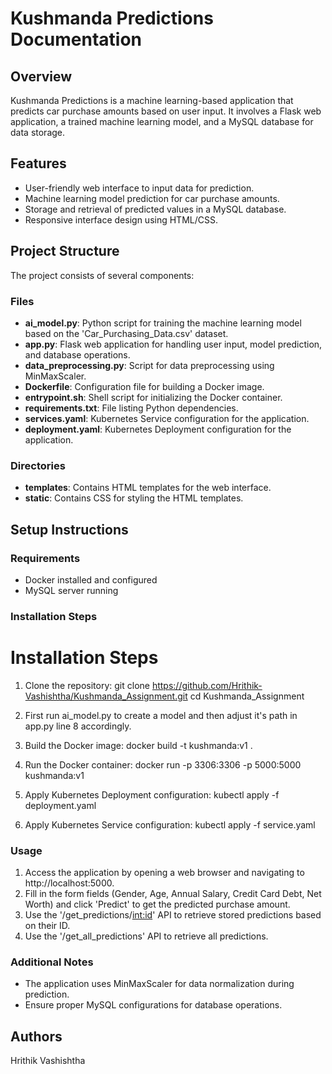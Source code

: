 # Kushmanda Predictions Documentation

## Overview

Kushmanda Predictions is a machine learning-based application that predicts car purchase amounts based on user input. It involves a Flask web application, a trained machine learning model, and a MySQL database for data storage.

## Features

- User-friendly web interface to input data for prediction.
- Machine learning model prediction for car purchase amounts.
- Storage and retrieval of predicted values in a MySQL database.
- Responsive interface design using HTML/CSS.

## Project Structure

The project consists of several components:

### Files

- **ai_model.py**: Python script for training the machine learning model based on the 'Car_Purchasing_Data.csv' dataset.
- **app.py**: Flask web application for handling user input, model prediction, and database operations.
- **data_preprocessing.py**: Script for data preprocessing using MinMaxScaler.
- **Dockerfile**: Configuration file for building a Docker image.
- **entrypoint.sh**: Shell script for initializing the Docker container.
- **requirements.txt**: File listing Python dependencies.
- **services.yaml**: Kubernetes Service configuration for the application.
- **deployment.yaml**: Kubernetes Deployment configuration for the application.

### Directories

- **templates**: Contains HTML templates for the web interface.
- **static**: Contains CSS for styling the HTML templates.

## Setup Instructions

### Requirements

- Docker installed and configured
- MySQL server running

### Installation Steps

# Installation Steps
1. Clone the repository:
git clone https://github.com/Hrithik-Vashishtha/Kushmanda_Assignment.git
cd Kushmanda_Assignment



2. First run ai_model.py to create a model and then adjust it's path in app.py line 8       accordingly.

3. Build the Docker image:
   docker build -t kushmanda:v1 .

4. Run the Docker container:
   docker run -p 3306:3306 -p 5000:5000 kushmanda:v1

5. Apply Kubernetes Deployment configuration:
   kubectl apply -f deployment.yaml

6. Apply Kubernetes Service configuration:
   kubectl apply -f service.yaml


### Usage

1. Access the application by opening a web browser and navigating to http://localhost:5000.
2. Fill in the form fields (Gender, Age, Annual Salary, Credit Card Debt, Net Worth) and click 'Predict' to get the predicted purchase amount.
3. Use the '/get_predictions/<int:id>' API to retrieve stored predictions based on their ID.
4. Use the '/get_all_predictions' API to retrieve all predictions.

### Additional Notes

- The application uses MinMaxScaler for data normalization during prediction.
- Ensure proper MySQL configurations for database operations.

## Authors

Hrithik Vashishtha

